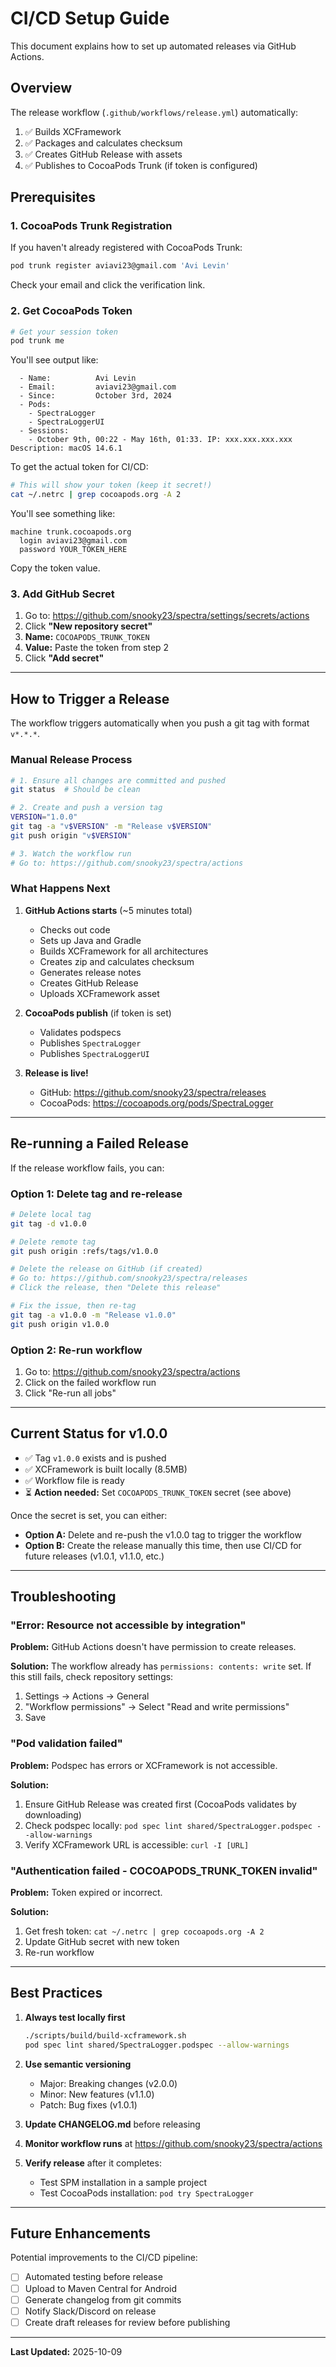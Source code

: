 # CI/CD Setup Guide

This document explains how to set up automated releases via GitHub Actions.

## Overview

The release workflow (`.github/workflows/release.yml`) automatically:
1. ✅ Builds XCFramework
2. ✅ Packages and calculates checksum
3. ✅ Creates GitHub Release with assets
4. ✅ Publishes to CocoaPods Trunk (if token is configured)

## Prerequisites

### 1. CocoaPods Trunk Registration

If you haven't already registered with CocoaPods Trunk:

```bash
pod trunk register aviavi23@gmail.com 'Avi Levin'
```

Check your email and click the verification link.

### 2. Get CocoaPods Token

```bash
# Get your session token
pod trunk me
```

You'll see output like:
```
  - Name:          Avi Levin
  - Email:         aviavi23@gmail.com
  - Since:         October 3rd, 2024
  - Pods:
    - SpectraLogger
    - SpectraLoggerUI
  - Sessions:
    - October 9th, 00:22 - May 16th, 01:33. IP: xxx.xxx.xxx.xxx Description: macOS 14.6.1
```

To get the actual token for CI/CD:

```bash
# This will show your token (keep it secret!)
cat ~/.netrc | grep cocoapods.org -A 2
```

You'll see something like:
```
machine trunk.cocoapods.org
  login aviavi23@gmail.com
  password YOUR_TOKEN_HERE
```

Copy the token value.

### 3. Add GitHub Secret

1. Go to: https://github.com/snooky23/spectra/settings/secrets/actions
2. Click **"New repository secret"**
3. **Name:** `COCOAPODS_TRUNK_TOKEN`
4. **Value:** Paste the token from step 2
5. Click **"Add secret"**

---

## How to Trigger a Release

The workflow triggers automatically when you push a git tag with format `v*.*.*`.

### Manual Release Process

```bash
# 1. Ensure all changes are committed and pushed
git status  # Should be clean

# 2. Create and push a version tag
VERSION="1.0.0"
git tag -a "v$VERSION" -m "Release v$VERSION"
git push origin "v$VERSION"

# 3. Watch the workflow run
# Go to: https://github.com/snooky23/spectra/actions
```

### What Happens Next

1. **GitHub Actions starts** (~5 minutes total)
   - Checks out code
   - Sets up Java and Gradle
   - Builds XCFramework for all architectures
   - Creates zip and calculates checksum
   - Generates release notes
   - Creates GitHub Release
   - Uploads XCFramework asset

2. **CocoaPods publish** (if token is set)
   - Validates podspecs
   - Publishes `SpectraLogger`
   - Publishes `SpectraLoggerUI`

3. **Release is live!**
   - GitHub: https://github.com/snooky23/spectra/releases
   - CocoaPods: https://cocoapods.org/pods/SpectraLogger

---

## Re-running a Failed Release

If the release workflow fails, you can:

### Option 1: Delete tag and re-release

```bash
# Delete local tag
git tag -d v1.0.0

# Delete remote tag
git push origin :refs/tags/v1.0.0

# Delete the release on GitHub (if created)
# Go to: https://github.com/snooky23/spectra/releases
# Click the release, then "Delete this release"

# Fix the issue, then re-tag
git tag -a v1.0.0 -m "Release v1.0.0"
git push origin v1.0.0
```

### Option 2: Re-run workflow

1. Go to: https://github.com/snooky23/spectra/actions
2. Click on the failed workflow run
3. Click "Re-run all jobs"

---

## Current Status for v1.0.0

- ✅ Tag `v1.0.0` exists and is pushed
- ✅ XCFramework is built locally (8.5MB)
- ✅ Workflow file is ready
- ⏳ **Action needed:** Set `COCOAPODS_TRUNK_TOKEN` secret (see above)

Once the secret is set, you can either:
- **Option A:** Delete and re-push the v1.0.0 tag to trigger the workflow
- **Option B:** Create the release manually this time, then use CI/CD for future releases (v1.0.1, v1.1.0, etc.)

---

## Troubleshooting

### "Error: Resource not accessible by integration"

**Problem:** GitHub Actions doesn't have permission to create releases.

**Solution:** The workflow already has `permissions: contents: write` set. If this still fails, check repository settings:
1. Settings → Actions → General
2. "Workflow permissions" → Select "Read and write permissions"
3. Save

### "Pod validation failed"

**Problem:** Podspec has errors or XCFramework is not accessible.

**Solution:**
1. Ensure GitHub Release was created first (CocoaPods validates by downloading)
2. Check podspec locally: `pod spec lint shared/SpectraLogger.podspec --allow-warnings`
3. Verify XCFramework URL is accessible: `curl -I [URL]`

### "Authentication failed - COCOAPODS_TRUNK_TOKEN invalid"

**Problem:** Token expired or incorrect.

**Solution:**
1. Get fresh token: `cat ~/.netrc | grep cocoapods.org -A 2`
2. Update GitHub secret with new token
3. Re-run workflow

---

## Best Practices

1. **Always test locally first**
   ```bash
   ./scripts/build/build-xcframework.sh
   pod spec lint shared/SpectraLogger.podspec --allow-warnings
   ```

2. **Use semantic versioning**
   - Major: Breaking changes (v2.0.0)
   - Minor: New features (v1.1.0)
   - Patch: Bug fixes (v1.0.1)

3. **Update CHANGELOG.md** before releasing

4. **Monitor workflow runs** at https://github.com/snooky23/spectra/actions

5. **Verify release** after it completes:
   - Test SPM installation in a sample project
   - Test CocoaPods installation: `pod try SpectraLogger`

---

## Future Enhancements

Potential improvements to the CI/CD pipeline:

- [ ] Automated testing before release
- [ ] Upload to Maven Central for Android
- [ ] Generate changelog from git commits
- [ ] Notify Slack/Discord on release
- [ ] Create draft releases for review before publishing

---

**Last Updated:** 2025-10-09
